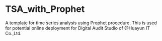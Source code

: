 # TSA_with_Prophet
A template for time series analysis using Prophet procedure. This is used for potential online deployment for Digital Audit Studio of @Huayun IT Co.,Ltd. 
